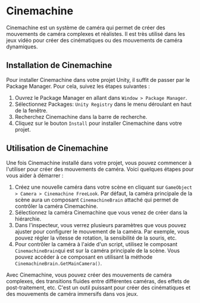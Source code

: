 # Cinemachine

Cinemachine est un système de caméra qui permet de créer des mouvements de caméra complexes et réalistes. Il est très utilisé dans les jeux vidéo pour créer des cinématiques ou des mouvements de caméra dynamiques.

## Installation de Cinemachine

Pour installer Cinemachine dans votre projet Unity, il suffit de passer par le Package Manager. Pour cela, suivez les étapes suivantes :

1. Ouvrez le Package Manager en allant dans `Window > Package Manager`.
2. Sélectionnez Packages: `Unity Registry` dans le menu déroulant en haut de la fenêtre.
3. Recherchez Cinemachine dans la barre de recherche.
4. Cliquez sur le bouton `Install` pour installer Cinemachine dans votre projet.

## Utilisation de Cinemachine

Une fois Cinemachine installé dans votre projet, vous pouvez commencer à l'utiliser pour créer des mouvements de caméra. Voici quelques étapes pour vous aider à démarrer :

1. Créez une nouvelle caméra dans votre scène en cliquant sur `GameObject > Camera > Cinemachine FreeLook`. Par défaut, la caméra principale de la scène aura un composant `CinemachineBrain` attaché qui permet de contrôler la caméra Cinemachine.
2. Sélectionnez la caméra Cinemachine que vous venez de créer dans la hiérarchie.
3. Dans l'inspecteur, vous verrez plusieurs paramètres que vous pouvez ajuster pour configurer le mouvement de la caméra. Par exemple, vous pouvez régler la vitesse de rotation, la sensibilité de la souris, etc.
4. Pour contrôler la caméra à l'aide d'un script, utilisez le composant `CinemachineBrain`qui est sur la caméra principale de la scène. Vous pouvez accéder à ce composant en utilisant la méthode `CinemachineBrain.GetMainCamera()`.

Avec Cinemachine, vous pouvez créer des mouvements de caméra complexes, des transitions fluides entre différentes caméras, des effets de post-traitement, etc. C'est un outil puissant pour créer des cinématiques et des mouvements de caméra immersifs dans vos jeux.
